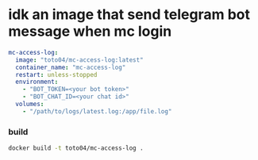 # idk an image that send telegram bot message when mc login

```yml
mc-access-log:
  image: "toto04/mc-access-log:latest"
  container_name: "mc-access-log"
  restart: unless-stopped
  environment:
    - "BOT_TOKEN=<your bot token>"
    - "BOT_CHAT_ID=<your chat id>"
  volumes:
    - "/path/to/logs/latest.log:/app/file.log"
```

### build
```bash
docker build -t toto04/mc-access-log .
```